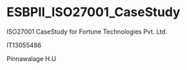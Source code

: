 # ESBPII_ISO27001_CaseStudy
ISO27001 CaseStudy for Fortune Technologies Pvt. Ltd.

IT13055486

Pinnawalage H.U
